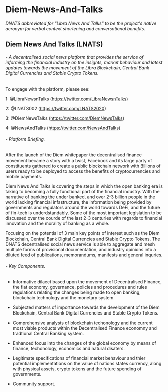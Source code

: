 # Diem-News-And-Talks

*DNATS abbreviated for "Libra News And Talks" to be the project's native acronym for verbal context shortening and conversational benefits.*

## Diem News And Talks (LNATS)

###### - A decentralised social news platform that provides the service of informing the financial industry on the insights, market behaviour and latest updates towards the movement of the Libra Blockchain, Central Bank Digital Currencies and Stable Crypto Tokens. 

To engage with the platform, please see: 

1: @LibraNewsnTalks (https://twitter.com/LibraNewsnTalks)

2: @LNATS002 (https://twitter.com/LNATS2020)

3: @DiemNewsTalks (https://twitter.com/DiemNewsTalks)

4: @NewsAndTalks (https://twitter.com/NewsAndTalks)

###### - Platform Briefing. 

After the launch of the Diem whitepaper the decentralised finance movement became a story with a twist, Facebook and its large party of constituents gathered to create a public blockchain network with Billions of users ready to be deployed to access the benefits of cryptocurrencies and mobile payments. 

Diem News And Talks is covering the steps in which the open banking era is taking to becoming a fully functional part of the financial industry. With the narrative of banking the under banked, and over 2-3 billion people in the world lacking financial infastructure, the information being provided by governments and regulators around the world towards DeFi, and the future of fin-tech is underdstandably. Some of the most important legislation to be discussed over the courde of the last 2-3 centuries with regards to financial innovation and the morality of banking as a whole. 

Focusing on the potential of 3 main key points of interest such as the Diem Blockchain, Central Bank Digital Currencies and Stable Crypto Tokens. The DNATS decentralised social news service is able to aggregate and mesh multiple forms of provisional documentation, and industry opinions into a diluted feed of publications, memorandums, manifests and general inquries. 

###### - Key Components. 

- Informative dilaect based upon the movement of Decentralised Finance, the fiat economy, governance, policies and procedures and rules regulations relating the changes being made to open banking, blockchain technology and the monetary system. 

- Subjected matters of importance towards the development of the Diem Blockchain, Central Bank Digital Currencies and Stable Crypto Tokens. 

- Comprehensive analysts of blockchain techonology and the current most viable products within the Decentralised Finance economny and tradtional Central Banking system. 

- Enhanced focus into the changes of the global economy by means of finance, techonology, economics and natural disaters. 

- Legitimate specifications of financial market behaviour and thier potential implementations on the value of nations states currency, along with physical assets, crypto tokens and the future spending of governments. 

- Community support.
